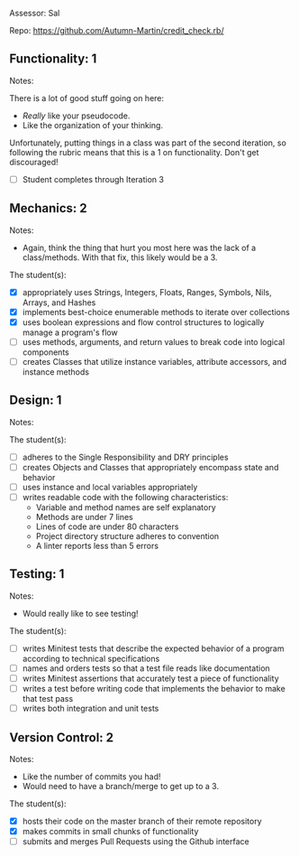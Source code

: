 Assessor: Sal

Repo: https://github.com/Autumn-Martin/credit_check.rb/

## Functionality: 1

Notes:

There is a lot of good stuff going on here:

* *Really* like your pseudocode.
* Like the organization of your thinking.

Unfortunately, putting things in a class was part of the second iteration, so following the rubric means that this is a 1 on functionality. Don't get discouraged!

- [ ] Student completes through Iteration 3

## Mechanics: 2

Notes:

* Again, think the thing that hurt you most here was the lack of a class/methods. With that fix, this likely would be a 3.

The student(s):

- [x] appropriately uses Strings, Integers, Floats, Ranges, Symbols, Nils, Arrays, and Hashes
- [x] implements best-choice enumerable methods to iterate over collections
- [x] uses boolean expressions and flow control structures to logically manage a program's flow
- [ ] uses methods, arguments, and return values to break code into logical components
- [ ] creates Classes that utilize instance variables, attribute accessors, and instance methods

## Design: 1

Notes:

The student(s):

- [ ] adheres to the Single Responsibility and DRY principles
- [ ] creates Objects and Classes that appropriately encompass state and behavior
- [ ] uses instance and local variables appropriately
- [ ] writes readable code with the following characteristics:
    * Variable and method names are self explanatory
    * Methods are under 7 lines
    * Lines of code are under 80 characters
    * Project directory structure adheres to convention
    * A linter reports less than 5 errors

## Testing: 1

Notes:

* Would really like to see testing!

The student(s):

- [ ] writes Minitest tests that describe the expected behavior of a program according to technical specifications
- [ ] names and orders tests so that a test file reads like documentation
- [ ] writes Minitest assertions that accurately test a piece of functionality
- [ ] writes a test before writing code that implements the behavior to make that test pass
- [ ] writes both integration and unit tests

## Version Control: 2

Notes:

* Like the number of commits you had!
* Would need to have a branch/merge to get up to a 3.

The student(s):

- [x] hosts their code on the master branch of their remote repository
- [x] makes commits in small chunks of functionality
- [ ] submits and merges Pull Requests using the Github interface

